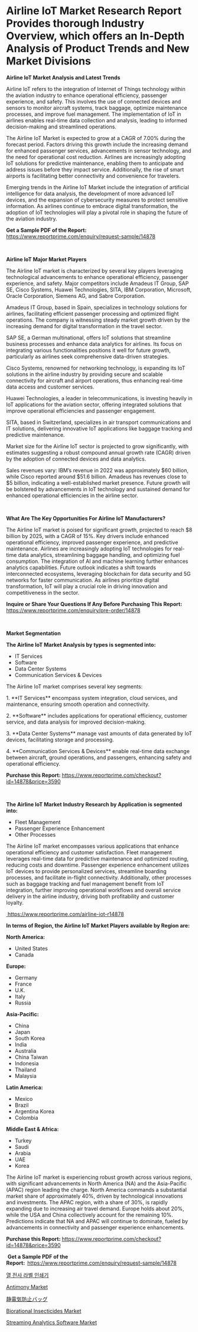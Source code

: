 <p><h1>Airline IoT Market Research Report Provides thorough Industry Overview, which offers an In-Depth Analysis of Product Trends and New Market Divisions</h1></p><p><strong>Airline IoT Market Analysis and Latest Trends</strong></p>
<p><p>Airline IoT refers to the integration of Internet of Things technology within the aviation industry to enhance operational efficiency, passenger experience, and safety. This involves the use of connected devices and sensors to monitor aircraft systems, track baggage, optimize maintenance processes, and improve fuel management. The implementation of IoT in airlines enables real-time data collection and analysis, leading to informed decision-making and streamlined operations.</p><p>The Airline IoT Market is expected to grow at a CAGR of 7.00% during the forecast period. Factors driving this growth include the increasing demand for enhanced passenger services, advancements in sensor technology, and the need for operational cost reduction. Airlines are increasingly adopting IoT solutions for predictive maintenance, enabling them to anticipate and address issues before they impact service. Additionally, the rise of smart airports is facilitating better connectivity and convenience for travelers.</p><p>Emerging trends in the Airline IoT Market include the integration of artificial intelligence for data analysis, the development of more advanced IoT devices, and the expansion of cybersecurity measures to protect sensitive information. As airlines continue to embrace digital transformation, the adoption of IoT technologies will play a pivotal role in shaping the future of the aviation industry.</p></p>
<p><strong>Get a Sample PDF of the Report:&nbsp;</strong> <a href="https://www.reportprime.com/enquiry/request-sample/14878">https://www.reportprime.com/enquiry/request-sample/14878</a></p>
<p>&nbsp;</p>
<p><strong>Airline IoT Major Market Players</strong></p>
<p><p>The Airline IoT market is characterized by several key players leveraging technological advancements to enhance operational efficiency, passenger experience, and safety. Major competitors include Amadeus IT Group, SAP SE, Cisco Systems, Huawei Technologies, SITA, IBM Corporation, Microsoft, Oracle Corporation, Siemens AG, and Sabre Corporation.</p><p>Amadeus IT Group, based in Spain, specializes in technology solutions for airlines, facilitating efficient passenger processing and optimized flight operations. The company is witnessing steady market growth driven by the increasing demand for digital transformation in the travel sector.</p><p>SAP SE, a German multinational, offers IoT solutions that streamline business processes and enhance data analytics for airlines. Its focus on integrating various functionalities positions it well for future growth, particularly as airlines seek comprehensive data-driven strategies.</p><p>Cisco Systems, renowned for networking technology, is expanding its IoT solutions in the airline industry by providing secure and scalable connectivity for aircraft and airport operations, thus enhancing real-time data access and customer services.</p><p>Huawei Technologies, a leader in telecommunications, is investing heavily in IoT applications for the aviation sector, offering integrated solutions that improve operational efficiencies and passenger engagement.</p><p>SITA, based in Switzerland, specializes in air transport communications and IT solutions, delivering innovative IoT applications like baggage tracking and predictive maintenance.</p><p>Market size for the Airline IoT sector is projected to grow significantly, with estimates suggesting a robust compound annual growth rate (CAGR) driven by the adoption of connected devices and data analytics.</p><p>Sales revenues vary: IBM’s revenue in 2022 was approximately $60 billion, while Cisco reported around $51.6 billion. Amadeus has revenues close to $5 billion, indicating a well-established market presence. Future growth will be bolstered by advancements in IoT technology and sustained demand for enhanced operational efficiencies in the airline sector.</p></p>
<p>&nbsp;</p>
<p><strong>What Are The Key Opportunities For Airline IoT Manufacturers?</strong></p>
<p><p>The Airline IoT market is poised for significant growth, projected to reach $8 billion by 2025, with a CAGR of 15%. Key drivers include enhanced operational efficiency, improved passenger experience, and predictive maintenance. Airlines are increasingly adopting IoT technologies for real-time data analytics, streamlining baggage handling, and optimizing fuel consumption. The integration of AI and machine learning further enhances analytics capabilities. Future outlook indicates a shift towards interconnected ecosystems, leveraging blockchain for data security and 5G networks for faster communication. As airlines prioritize digital transformation, IoT will play a crucial role in driving innovation and competitiveness in the sector.</p></p>
<p><strong>Inquire or Share Your Questions If Any Before Purchasing This Report:</strong> <a href="https://www.reportprime.com/enquiry/pre-order/14878">https://www.reportprime.com/enquiry/pre-order/14878</a></p>
<p>&nbsp;</p>
<p><strong>Market Segmentation</strong></p>
<p><strong>The Airline IoT Market Analysis by types is segmented into:</strong></p>
<p><ul><li>IT Services</li><li>Software</li><li>Data Center Systems</li><li>Communication Services & Devices</li></ul></p>
<p><p>The Airline IoT market comprises several key segments: </p><p>1. **IT Services** encompass system integration, cloud services, and maintenance, ensuring smooth operation and connectivity.</p><p>2. **Software** includes applications for operational efficiency, customer service, and data analysis for improved decision-making.</p><p>3. **Data Center Systems** manage vast amounts of data generated by IoT devices, facilitating storage and processing.</p><p>4. **Communication Services & Devices** enable real-time data exchange between aircraft, ground operations, and passengers, enhancing safety and operational efficiency.</p></p>
<p><strong>Purchase this Report:&nbsp;</strong><a href="https://www.reportprime.com/checkout?id=14878&price=3590">https://www.reportprime.com/checkout?id=14878&price=3590</a></p>
<p>&nbsp;</p>
<p><strong>The Airline IoT Market Industry Research by Application is segmented into:</strong></p>
<p><ul><li>Fleet Management</li><li>Passenger Experience Enhancement</li><li>Other Processes</li></ul></p>
<p><p>The Airline IoT market encompasses various applications that enhance operational efficiency and customer satisfaction. Fleet management leverages real-time data for predictive maintenance and optimized routing, reducing costs and downtime. Passenger experience enhancement utilizes IoT devices to provide personalized services, streamline boarding processes, and facilitate in-flight connectivity. Additionally, other processes such as baggage tracking and fuel management benefit from IoT integration, further improving operational workflows and overall service delivery in the airline industry, driving both profitability and customer loyalty.</p></p>
<p><a href="https://www.reportprime.com/airline-iot-r14878">&nbsp;https://www.reportprime.com/airline-iot-r14878</a></p>
<p><strong>In terms of Region, the Airline IoT Market Players available by Region are:</strong></p>
<p>
    <p> <strong> North America: </strong>
        <ul>
            <li>United States</li>
            <li>Canada</li>
        </ul>
        </p> 
    <p> <strong> Europe: </strong>
        <ul>
            <li>Germany</li>
            <li>France</li>
            <li>U.K.</li>
            <li>Italy</li>
            <li>Russia</li>
        </ul>
        </p> 
    <p> <strong> Asia-Pacific: </strong>
        <ul>
            <li>China</li>
            <li>Japan</li>
            <li>South Korea</li>
            <li>India</li>
            <li>Australia</li>
            <li>China Taiwan</li>
            <li>Indonesia</li>
            <li>Thailand</li>
            <li>Malaysia</li>
        </ul>
        </p> 
    <p> <strong> Latin America: </strong>
        <ul>
            <li>Mexico</li>
            <li>Brazil</li>
            <li>Argentina Korea</li>
            <li>Colombia</li>
        </ul>
        </p> 
    <p> <strong> Middle East & Africa: </strong>
        <ul>
            <li>Turkey</li>
            <li>Saudi</li>
            <li>Arabia</li>
            <li>UAE</li>
            <li>Korea</li>
        </ul>
    </p>
    </p>
<p><p>The Airline IoT market is experiencing robust growth across various regions, with significant advancements in North America (NA) and the Asia-Pacific (APAC) region leading the charge. North America commands a substantial market share of approximately 40%, driven by technological innovations and investments. The APAC region, with a share of 30%, is rapidly expanding due to increasing air travel demand. Europe holds about 20%, while the USA and China collectively account for the remaining 10%. Predictions indicate that NA and APAC will continue to dominate, fueled by advancements in connectivity and passenger experience enhancements.</p></p>
<p><strong>Purchase this Report: </strong><a href="https://www.reportprime.com/checkout?id=14878&price=3590">https://www.reportprime.com/checkout?id=14878&price=3590</a></p>
<p>&nbsp;<strong>Get a Sample PDF of the Report:&nbsp;&nbsp;</strong><a href="https://www.reportprime.com/enquiry/request-sample/14878">https://www.reportprime.com/enquiry/request-sample/14878</a></p>
<p><strong></strong></p>
<p><p><a href="https://medium.com/@joshuapierce88/%EC%84%B8%EA%B3%84-thermal-transfer-label-printing-machine-market-%EC%9D%80-2024%EC%97%90%EC%84%9C-2031%EB%A1%9C-%EC%97%B0%ED%8F%89%EA%B7%A0-%EC%A6%9D%EA%B0%80%EC%9C%A8%EC%9D%84-%EB%B3%B4%EC%9D%BC-%EA%B2%83%EC%9C%BC%EB%A1%9C-%EC%98%88%EC%83%81%EB%90%A9%EB%8B%88%EB%8B%A4-13bf80a4e6c0">열 전사 라벨 인쇄기</a></p><p><a href="https://medium.com/@daveblock38/the-global-antimony-market-identifies-drivers-restraints-opportunities-and-trends-impacting-95c9ef647a0f">Antimony Market</a></p><p><a href="https://medium.com/@shade463/%E9%9D%99%E9%9B%BB%E6%B0%97%E9%98%B2%E6%AD%A2%E3%83%90%E3%83%83%E3%82%B0%E5%B8%82%E5%A0%B4%E6%8C%87%E6%A8%99-%E5%B8%82%E5%A0%B4%E8%A6%8F%E6%A8%A1-%E5%9C%B0%E5%9F%9F%E5%88%A5%E5%88%86%E5%B8%83-%E5%B8%82%E5%A0%B4%E3%83%97%E3%83%AC%E3%82%A4%E3%83%A4%E3%83%BC%E5%88%86%E6%9E%90-%E3%81%8A%E3%82%88%E3%81%B3%E4%BA%88%E6%B8%AC-2024-2031-426a671e3bd4">静電気防止バッグ</a></p><p><a href="https://issuu.com/reportprime-2/docs/biorational-insecticides-market-siz_a67ec7f85c83c9">Biorational Insecticides Market</a></p><p><a href="https://www.linkedin.com/pulse/global-streaming-analytics-software-industry-analysis-report-mc7tc?trackingId=wbMNZpVdSQyVurUxJbeixQ%3D%3D">Streaming Analytics Software Market</a></p></p>